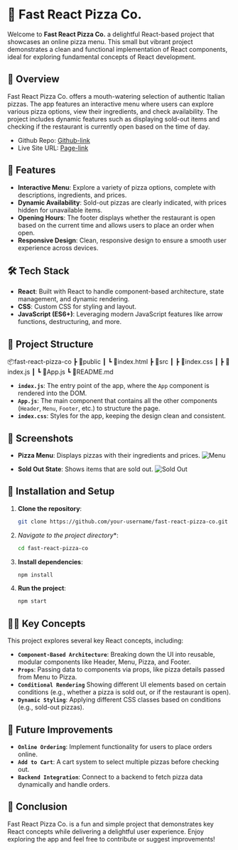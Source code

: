 # 🍕 Fast React Pizza Co.

Welcome to **Fast React Pizza Co.** a delightful React-based project that showcases an online pizza menu. This small but vibrant project demonstrates a clean and functional implementation of React components, ideal for exploring fundamental concepts of React development.

## 🌟 Overview

Fast React Pizza Co. offers a mouth-watering selection of authentic Italian pizzas. The app features an interactive menu where users can explore various pizza options, view their ingredients, and check availability. The project includes dynamic features such as displaying sold-out items and checking if the restaurant is currently open based on the time of day.

- Github Repo: [Github-link](https://github.com/Mikiyas6/Pizza-Menu)
- Live Site URL: [Page-link](https://minepizzamenu.netlify.app/)

## 🚀 Features

- **Interactive Menu**: Explore a variety of pizza options, complete with descriptions, ingredients, and prices.
- **Dynamic Availability**: Sold-out pizzas are clearly indicated, with prices hidden for unavailable items.
- **Opening Hours**: The footer displays whether the restaurant is open based on the current time and allows users to place an order when open.
- **Responsive Design**: Clean, responsive design to ensure a smooth user experience across devices.

## 🛠️ Tech Stack

- **React**: Built with React to handle component-based architecture, state management, and dynamic rendering.
- **CSS**: Custom CSS for styling and layout.
- **JavaScript (ES6+)**: Leveraging modern JavaScript features like arrow functions, destructuring, and more.
  
## 📂 Project Structure
📦fast-react-pizza-co ┣ 📂public ┃ ┗ 📜index.html ┣ 📂src ┃ ┣ 📜index.css ┃ ┣ 📜index.js ┃ ┗ 📜App.js ┗ 📜README.md


- **`index.js`**: The entry point of the app, where the `App` component is rendered into the DOM.
- **`App.js`**: The main component that contains all the other components (`Header`, `Menu`, `Footer`, etc.) to structure the page.
- **`index.css`**: Styles for the app, keeping the design clean and consistent.

## 📸 Screenshots

- **Pizza Menu**: Displays pizzas with their ingredients and prices.
  ![Menu](pizzas/menu.jpg)

- **Sold Out State**: Shows items that are sold out.
  ![Sold Out](pizzas/sold-out.jpg)

## 🔧 Installation and Setup

1. **Clone the repository**:
   ```bash
   git clone https://github.com/your-username/fast-react-pizza-co.git

2. *Navigate to the project directory**:
   ```bash
   cd fast-react-pizza-co

3. **Install dependencies**:
   ```bash
   npm install

4. **Run the project**:
   ```bash
   npm start

## 👩‍💻 Key Concepts
This project explores several key React concepts, including:

- **`Component-Based Architecture`**: Breaking down the UI into reusable, modular components like Header, Menu, Pizza, and Footer.
- **`Props`**: Passing data to components via props, like pizza details passed from Menu to Pizza.
- **`Conditional Rendering`** Showing different UI elements based on certain conditions (e.g., whether a pizza is sold out, or if the restaurant is open).
- **`Dynamic Styling`**: Applying different CSS classes based on conditions (e.g., sold-out pizzas).


## 📝 Future Improvements
- **`Online Ordering`**: Implement functionality for users to place orders online.
- **`Add to Cart`**: A cart system to select multiple pizzas before checking out.
- **`Backend Integration`**: Connect to a backend to fetch pizza data dynamically and handle orders.

## 🎉 Conclusion
Fast React Pizza Co. is a fun and simple project that demonstrates key React concepts while delivering a delightful user experience. Enjoy exploring the app and feel free to contribute or suggest improvements!
